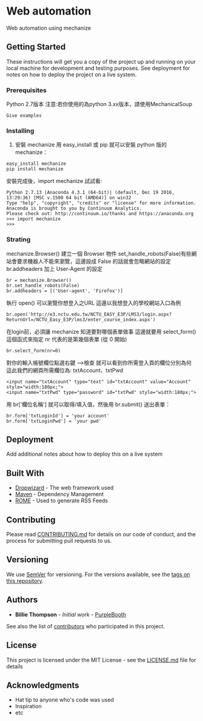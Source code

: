 # Web automation

Web automation using mechanize

## Getting Started

These instructions will get you a copy of the project up and running on your local machine for development and testing purposes. See deployment for notes on how to deploy the project on a live system.

### Prerequisites

Python 2.7版本
注意:若你使用的為python 3.xx版本，請使用MechanicalSoup

```
Give examples
```

### Installing

1. 安裝 mechanize
用 easy_install 或 pip 就可以安裝 python 版的 mechanize：
```
easy_install mechanize
pip install mechanize
```
安裝完成後，import mechanize 試試看:
```
Python 2.7.13 |Anaconda 4.3.1 (64-bit)| (default, Dec 19 2016, 13:29:36) [MSC v.1500 64 bit (AMD64)] on win32
Type "help", "copyright", "credits" or "license" for more information.
Anaconda is brought to you by Continuum Analytics.
Please check out: http://continuum.io/thanks and https://anaconda.org
>>> import mechanize
>>>
```

### Strating

mechanize.Browser() 建立一個 Browser 物件
set_handle_robots(False)有些網站會要求機器人不能來瀏覽，這邊設成 False 的話就會忽略網站的設定
br.addheaders 加上 User-Agent 的設定
```
br = mechanize.Browser()
br.set_handle_robots(False)
br.addheaders = [('User-agent', 'Firefox')]
```
執行 open() 可以瀏覽你想登入之URL
這邊以我想登入的學校網站入口為例
```
br.open('http://e3.nctu.edu.tw/NCTU_EASY_E3P/LMS3/login.aspx?ReturnUrl=/NCTU_Easy_E3P/lms3/enter_course_index.aspx')
```
在login前，必須讓 mechanize 知道要對哪個表單做事
這邊就要用 select_form() 這個函式來指定
nr 代表的是第幾個表單 (從 0 開始)
```
br.select_form(nr=0)
```
對你的輸入帳號欄位點選右鍵 -->檢查
就可以看到你所需登入頁的欄位分別為何
這此我們的網頁所需欄位為: txtAccount、txtPwd
```
<input name="txtAccount" type="text" id="txtAccount" value="Account" style="width:180px;">
<input name="txtPwd" type="password" id="txtPwd" style="width:180px;">
```
用 br['欄位名稱'] 就可以取得/填入值，然後用 br.submit() 送出表單：
```
br.form['txtLoginId'] = 'your account'
br.form['txtLoginPwd'] = 'your pwd'
```

## Deployment

Add additional notes about how to deploy this on a live system

## Built With

* [Dropwizard](http://www.dropwizard.io/1.0.2/docs/) - The web framework used
* [Maven](https://maven.apache.org/) - Dependency Management
* [ROME](https://rometools.github.io/rome/) - Used to generate RSS Feeds

## Contributing

Please read [CONTRIBUTING.md](https://gist.github.com/PurpleBooth/b24679402957c63ec426) for details on our code of conduct, and the process for submitting pull requests to us.

## Versioning

We use [SemVer](http://semver.org/) for versioning. For the versions available, see the [tags on this repository](https://github.com/your/project/tags). 

## Authors

* **Billie Thompson** - *Initial work* - [PurpleBooth](https://github.com/PurpleBooth)

See also the list of [contributors](https://github.com/your/project/contributors) who participated in this project.

## License

This project is licensed under the MIT License - see the [LICENSE.md](LICENSE.md) file for details

## Acknowledgments

* Hat tip to anyone who's code was used
* Inspiration
* etc
